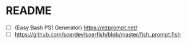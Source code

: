 # README

- [ ] (Easy Bash PS1 Generator) https://ezprompt.net/
- [ ] https://github.com/soerdev/soerfish/blob/master/fish_prompt.fish